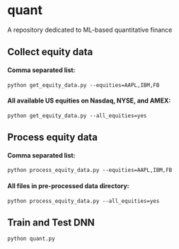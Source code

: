 # quant
A repository dedicated to ML-based quantitative finance

## Collect equity data
#### Comma separated list:
```
python get_equity_data.py --equities=AAPL,IBM,FB
```
#### All available US equities on Nasdaq, NYSE, and AMEX:
```
python get_equity_data.py --all_equities=yes
```
## Process equity data
#### Comma separated list:
```
python process_equity_data.py --equities=AAPL,IBM,FB
```
#### All files in pre-processed data directory:
```
python process_equity_data.py --all_equities=yes
```
## Train and Test DNN
```
python quant.py
```
